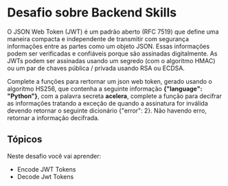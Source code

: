 # Desafio sobre Backend Skills

 O JSON Web Token (JWT) é um padrão aberto (RFC 7519) que define uma maneira compacta e
 independente de transmitir com segurança informações entre as partes como um objeto JSON.
 Essas informações podem ser verificadas e confiáveis ​​porque são assinadas digitalmente.
 As JWTs podem ser assinadas usando um segredo (com o algoritmo HMAC) ou um par de chaves
 pública / privada usando RSA ou ECDSA.

 Complete a funções para rertornar um json web token, gerado usando o algoritmo HS256, que contenha a seguinte informação **{"language": "Python"}**,
 com a palavra secreta **acelera**, complete a função para decifrar as informações tratando a exceção de quando a assinatura for inválida
 devendo retornar o seguinte dicionário {"error": 2}.
 Não havendo erro, retornar a informação decifrada.


## Tópicos

Neste desafio você vai aprender:

- Encode JWT Tokens
- Decode Jwt Tokens
